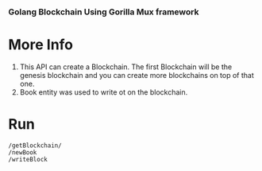 ### Golang Blockchain Using Gorilla Mux framework

# More Info

1. This API can create a Blockchain. The first Blockchain will be the genesis blockchain and you can create more blockchains on top of that one.
2. Book entity was used to write ot on the blockchain.

# Run

```
/getBlockchain/
/newBook
/writeBlock
```
